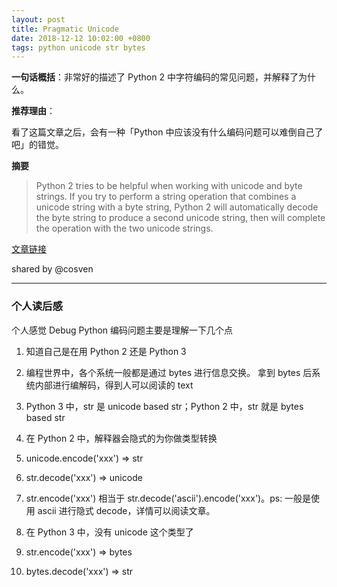 ```yaml
---
layout: post
title: Pragmatic Unicode
date: 2018-12-12 10:02:00 +0800
tags: python unicode str bytes
---
```


**一句话概括**：非常好的描述了 Python 2 中字符编码的常见问题，并解释了为什么。

**推荐理由**：

看了这篇文章之后，会有一种「Python 中应该没有什么编码问题可以难倒自己了吧」的错觉。

<!--more-->

**摘要**

> Python 2 tries to be helpful when working with unicode and byte strings.
> If you try to perform a string operation that combines a unicode string with a byte string,
> Python 2 will automatically decode the byte string to produce a second unicode string,
> then will complete the operation with the two unicode strings.

[文章链接](https://nedbatchelder.com/text/unipain.html)

shared by @cosven

---------------------

### 个人读后感

个人感觉 Debug Python 编码问题主要是理解一下几个点

1. 知道自己是在用 Python 2 还是 Python 3
2. 编程世界中，各个系统一般都是通过 bytes 进行信息交换。
   拿到 bytes 后系统内部进行编解码，得到人可以阅读的 text
3. Python 3 中，str 是 unicode based str；Python 2 中，str 就是 bytes based str
4. 在 Python 2 中，解释器会隐式的为你做类型转换
  1. unicode.encode('xxx') => str
  2. str.decode('xxx') => unicode
  3. str.encode('xxx') 相当于 str.decode('ascii').encode('xxx')。ps: 一般是使用 ascii 进行隐式 decode，详情可以阅读文章。

5. 在 Python 3 中，没有 unicode 这个类型了
  1. str.encode('xxx') => bytes
  2. bytes.decode('xxx') => str



